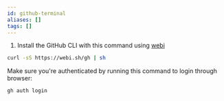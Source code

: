 ```yaml
---
id: github-terminal
aliases: []
tags: []
---
```


1. Install the GitHub CLI with this command using [webi](https://webinstall.dev/gh/) 

``` bash
curl -sS https://webi.sh/gh | sh
```

Make sure you're authenticated by running this command to login through browser:

``` bash
gh auth login
```
